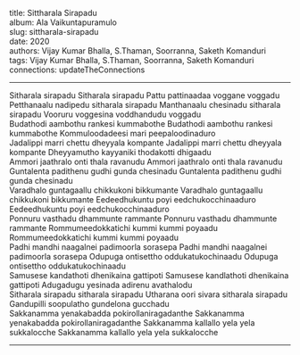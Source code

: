title: Sittharala Sirapadu  
album: Ala Vaikuntapuramulo  
slug: sittharala-sirapadu  
date: 2020  
authors: Vijay Kumar Bhalla, S.Thaman, Soorranna, Saketh Komanduri  
tags: Vijay Kumar Bhalla, S.Thaman, Soorranna, Saketh Komanduri  
connections: updateTheConnections  

------------

Sitharala sirapadu Sitharala sirapadu Pattu pattinaadaa voggane voggadu Petthanaalu nadipedu sitharala sirapadu Manthanaalu chesinadu sitharala sirapadu Vooruru voggesina voddhandudu voggadu  
Budathodi aambothu rankesi kummabothe Budathodi aambothu rankesi kummabothe Kommuloodadeesi mari peepaloodinaduro  
Jadalippi marri chettu dheyyala kompante Jadalippi marri chettu dheyyala kompante Dheyyamutho kayyaniki thodakotti dhigaadu  
Ammori jaathralo onti thala ravanudu Ammori jaathralo onti thala ravanudu Guntalenta padithenu gudhi gunda chesinadu Guntalenta padithenu gudhi gunda chesinadu  
Varadhalo guntagaallu chikkukoni bikkumante Varadhalo guntagaallu chikkukoni bikkumante Eedeedhukuntu poyi eedchukocchinaaduro Eedeedhukuntu poyi eedchukocchinaaduro  
Ponnuru vasthadu dhammunte rammante Ponnuru vasthadu dhammunte rammante Rommumeedokkatichi kummi kummi poyaadu Rommumeedokkatichi kummi kummi poyaadu  
Padhi mandhi naagalnei padimoorla sorasepa Padhi mandhi naagalnei padimoorla sorasepa Odupuga ontisettho oddukatukochinaadu Odupuga ontisettho oddukatukochinaadu  
Samusese kandathoti dhenikaina gattipoti Samusese kandlathoti dhenikaina gattipoti Adugadugu yesinada adirenu avathalodu  
Sitharala sirapadu sitharala sirapadu Utharana oori sivara sitharala sirapadu Gandupilli soopulatho gundelona gucchadu  
Sakkanamma yenakabadda pokirollaniragadanthe Sakkanamma yenakabadda pokirollaniragadanthe Sakkanamma kallallo yela yela sukkalocche Sakkanamma kallallo yela yela sukkalocche  


------------
